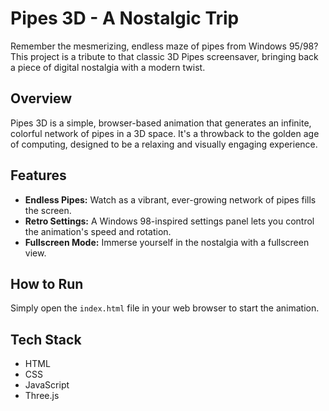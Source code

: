 # Pipes 3D - A Nostalgic Trip

Remember the mesmerizing, endless maze of pipes from Windows 95/98? This project is a tribute to that classic 3D Pipes screensaver, bringing back a piece of digital nostalgia with a modern twist.

## Overview

Pipes 3D is a simple, browser-based animation that generates an infinite, colorful network of pipes in a 3D space. It's a throwback to the golden age of computing, designed to be a relaxing and visually engaging experience.

## Features

*   **Endless Pipes:** Watch as a vibrant, ever-growing network of pipes fills the screen.
*   **Retro Settings:** A Windows 98-inspired settings panel lets you control the animation's speed and rotation.
*   **Fullscreen Mode:** Immerse yourself in the nostalgia with a fullscreen view.

## How to Run

Simply open the `index.html` file in your web browser to start the animation.

## Tech Stack

*   HTML
*   CSS
*   JavaScript
*   Three.js
